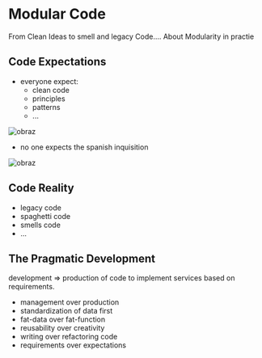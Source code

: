 # Modular Code

From Clean Ideas to smell and legacy Code.... About Modularity in practie

## Code Expectations

+ everyone expect:
  + clean code
  + principles
  + patterns
  + ...
    
![obraz](https://github.com/tom-sapletta-com/clean-code/assets/5669657/96c736d2-a189-4894-9a1a-cfdf79232bfd)

  
+ no one expects the spanish inquisition
  

![obraz](https://github.com/tom-sapletta-com/clean-code/assets/5669657/fe601411-dcd3-43a3-a146-d8e136c57e54)



## Code Reality

+ legacy code
+ spaghetti code
+ smells code
+ ...



## The Pragmatic Development

development => production of code to implement services based on requirements.


+ management over production
+ standardization of data first
+ fat-data over fat-function
+ reusability over creativity
+ writing over refactoring code
+ requirements over expectations


